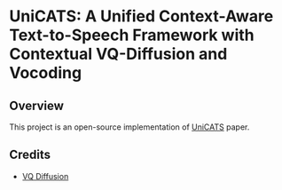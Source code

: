# UniCATS: A Unified Context-Aware Text-to-Speech Framework with Contextual VQ-Diffusion and Vocoding

## Overview
This project is an open-source implementation of [UniCATS](https://arxiv.org/pdf/2306.07547v2.pdf) paper.

## Credits
- [VQ Diffusion](https://github.com/microsoft/VQ-Diffusion)
